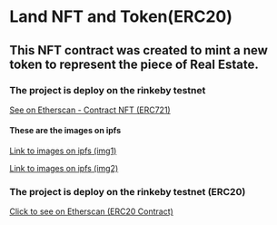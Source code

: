# Land NFT and Token(ERC20)

## This NFT contract was created to mint a new token to represent the piece of Real Estate.

### The project is deploy on the rinkeby testnet

[See on Etherscan - Contract NFT (ERC721)](https://rinkeby.etherscan.io/address/0xcEcCDBE23171d1e9fafAC02E57543D6a9812325c)

#### These are the images on ipfs

[Link to images on ipfs (img1)](https://ipfs.io/ipfs/QmUBSAMR3eEgzrFoxvBskyBqHzqREQi8QK4VGyaotCc69y)

[Link to images on ipfs (img2)](https://ipfs.io/ipfs/QmenBAzFhK6MvhrsJHX7i6it1DFuNQE8AWBqWp6hchTXFf)

### The project is deploy on the rinkeby testnet (ERC20)

[Click to see on Etherscan (ERC20 Contract)](https://rinkeby.etherscan.io/address/)
